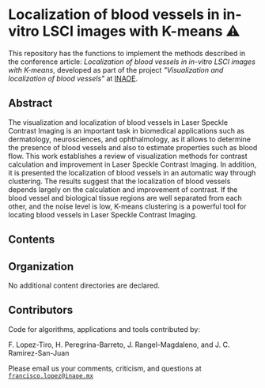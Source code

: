 # Localization of blood vessels in in-vitro LSCI images with K-means ⚠️

This repository has the functions to implement the methods described in the conference article: *Localization of blood vessels in in-vitro LSCI images with K-means*, developed as part of the project *"Visualization and localization of blood vessels"* at [INAOE](https://www.inaoep.mx). 


## Abstract
The visualization and localization of blood vessels in  Laser Speckle Contrast Imaging is an important task in biomedical applications such as dermatology, neurosciences, and ophthalmology, as it allows to determine the presence of blood vessels and also to estimate properties such as blood flow. 
This work establishes a review of visualization methods for contrast calculation and improvement in Laser Speckle Contrast Imaging. In addition, it is presented the localization of blood vessels in an automatic way through  clustering. The results suggest that the localization of blood vessels depends largely on the calculation and improvement of contrast. If the blood vessel and biological tissue regions are well separated from each other, and the noise level is low, K-means clustering is a powerful tool for locating blood vessels in Laser Speckle Contrast Imaging. 


## Contents



## Organization

No additional content directories are declared. 



## Contributors

Code for algorithms, applications and tools contributed by:

F. Lopez-Tiro, H. Peregrina-Barreto, J. Rangel-Magdaleno, and J. C. Ramirez-San-Juan

Please email us your comments, criticism, and questions at [`francisco.lopez@inaoe.mx`](mailto:francisco.lopez@inaoe.com?subject=[GitHub]%20i2mtc2021%20repository)
